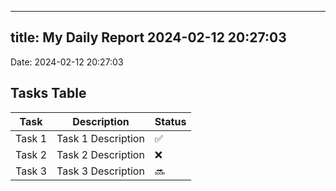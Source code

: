 
---
title: My Daily Report 2024-02-12 20:27:03
---

Date: 2024-02-12 20:27:03

## Tasks Table

| Task | Description | Status |
|------|-------------|--------|
| Task 1 | Task 1 Description | ✅ |
| Task 2 | Task 2 Description | ❌ |
| Task 3 | Task 3 Description | 🔜 |
